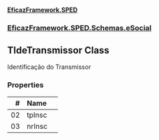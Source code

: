 #### [EficazFramework.SPED](EficazFrameworkSPED.md 'EficazFramework SPED')
### [EficazFramework.SPED.Schemas.eSocial](EficazFramework.SPED.Schemas.eSocial.md 'EficazFramework.SPED.Schemas.eSocial')

## TIdeTransmissor Class

Identificação do Transmissor
### Properties

| # | Name | |
| ---: | :--- | :--- |
| 02 | tpInsc |  |
| 03 | nrInsc |  |
